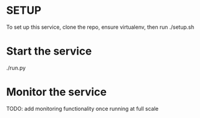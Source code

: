 SETUP
=====

To set up this service, clone the repo, ensure virtualenv, then run ./setup.sh

Start the service
=================

./run.py

Monitor the service
===================

TODO: add monitoring functionality once running at full scale
